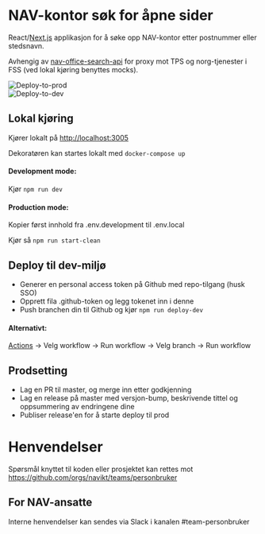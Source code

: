 # NAV-kontor søk for åpne sider

React/[Next.js](https://nextjs.org/) applikasjon for å søke opp NAV-kontor etter postnummer eller stedsnavn.

Avhengig av [nav-office-search-api](https://github.com/navikt/nav-office-search-api) for proxy mot TPS og norg-tjenester i FSS (ved lokal kjøring benyttes mocks).

![Deploy-to-prod](https://github.com/navikt/nav-office-search/workflows/Deploy-to-prod/badge.svg) <br>
![Deploy-to-dev](https://github.com/navikt/nav-office-search/workflows/Deploy-to-dev/badge.svg) <br>

## Lokal kjøring

Kjører lokalt på [http://localhost:3005](http://localhost:3005)

Dekoratøren kan startes lokalt med `docker-compose up`

#### Development mode:

Kjør `npm run dev`

#### Production mode:

Kopier først innhold fra .env.development til .env.local

Kjør så `npm run start-clean`

## Deploy til dev-miljø

-   Generer en personal access token på Github med repo-tilgang (husk SSO)
-   Opprett fila .github-token og legg tokenet inn i denne
-   Push branchen din til Github og kjør `npm run deploy-dev`

#### Alternativt:

[Actions](https://github.com/navikt/nav-office-search/actions) -> Velg workflow -> Run workflow -> Velg branch -> Run workflow

## Prodsetting

- Lag en PR til master, og merge inn etter godkjenning
- Lag en release på master med versjon-bump, beskrivende tittel og oppsummering av endringene dine
- Publiser release'en for å starte deploy til prod

# Henvendelser

Spørsmål knyttet til koden eller prosjektet kan rettes mot https://github.com/orgs/navikt/teams/personbruker

## For NAV-ansatte

Interne henvendelser kan sendes via Slack i kanalen #team-personbruker

